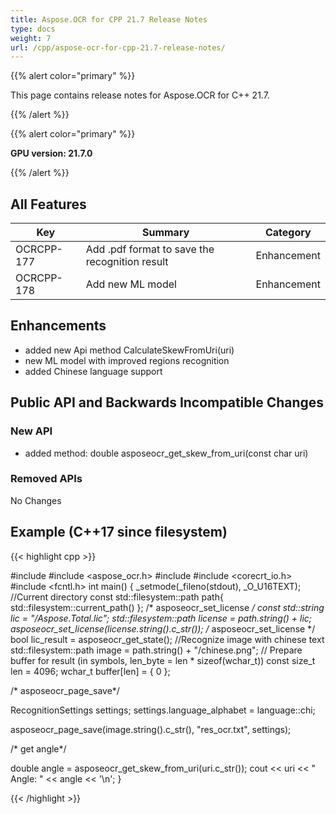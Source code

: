 ```yaml
---
title: Aspose.OCR for CPP 21.7 Release Notes
type: docs
weight: 7
url: /cpp/aspose-ocr-for-cpp-21.7-release-notes/
---
```


{{% alert color="primary" %}}

This page contains release notes for Aspose.OCR for C++ 21.7.

{{% /alert %}}

{{% alert color="primary" %}}

**GPU version: 21.7.0**

{{% /alert %}}

## All Features

|Key|Summary|Category|
|---|---|---|
|OCRCPP-177| Add .pdf format to save the recognition result|Enhancement|
|OCRCPP-178| Add new ML model|Enhancement|

## Enhancements

- added new Api method CalculateSkewFromUri(uri)
- new ML model with improved regions recognition
- added Chinese language support


## Public API and Backwards Incompatible Changes

### New API

- added method: double asposeocr_get_skew_from_uri(const char uri)



### Removed APIs

No Changes

## Example (C++17 since filesystem)

{{< highlight cpp >}}

#include <iostream>
#include <aspose_ocr.h>
#include <filesystem>
#include <corecrt_io.h>
#include <fcntl.h>
int main()
{
_setmode(_fileno(stdout), _O_U16TEXT);
//Current directory const
std::filesystem::path path{ std::filesystem::current_path() };
/* asposeocr_set_license */
const std::string lic = "/Aspose.Total.lic";
std::filesystem::path license = path.string() + lic;
asposeocr_set_license(license.string().c_str());
/* asposeocr_set_license */
bool lic_result = asposeocr_get_state();
//Recognize image with chinese text
std::filesystem::path image = path.string() + "/chinese.png";
// Prepare buffer for result (in symbols, len_byte = len * sizeof(wchar_t))
const size_t len = 4096; 
wchar_t buffer[len] = { 0 };
 
 /* asposeocr_page_save*/

RecognitionSettings settings;
settings.language_alphabet = language::chi;

asposeocr_page_save(image.string().c_str(), "res_ocr.txt", settings);

 /* get angle*/
 
double angle = asposeocr_get_skew_from_uri(uri.c_str());
cout << uri << " Angle: " << angle << '\n';
}

{{< /highlight >}}
